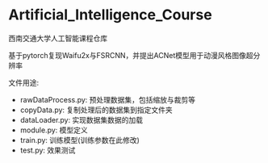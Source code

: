 # Artificial_Intelligence_Course
西南交通大学人工智能课程仓库

基于pytorch复现Waifu2x与FSRCNN，并提出ACNet模型用于动漫风格图像超分辨率

文件用途:

- rawDataProcess.py: 预处理数据集，包括缩放与裁剪等
- copyData.py: 复制处理后的数据集到指定文件夹
- dataLoader.py: 实现数据集数据的加载
- module.py: 模型定义
- train.py: 训练模型(训练参数在此修改)
- test.py: 效果测试

